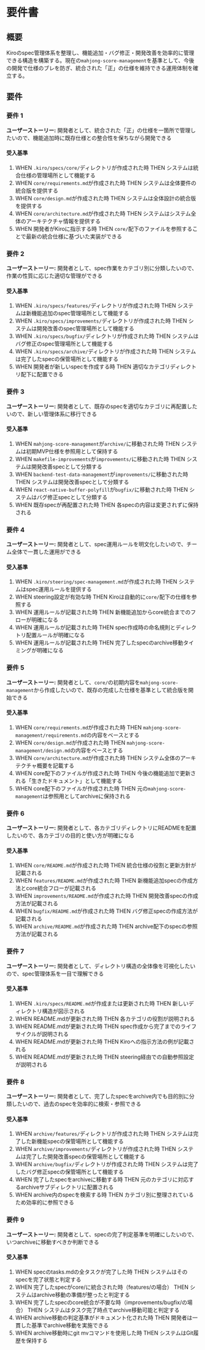 # 要件書

## 概要

Kiroのspec管理体系を整理し、機能追加・バグ修正・開発改善を効率的に管理できる構造を構築する。現在の`mahjong-score-management`を基準として、今後の開発で仕様のブレを防ぎ、統合された「正」の仕様を維持できる運用体制を確立する。

## 要件

### 要件 1

**ユーザーストーリー:** 開発者として、統合された「正」の仕様を一箇所で管理したいので、機能追加時に既存仕様との整合性を保ちながら開発できる

#### 受入基準

1. WHEN `.kiro/specs/core/`ディレクトリが作成された時 THEN システムは統合仕様の管理場所として機能する
2. WHEN `core/requirements.md`が作成された時 THEN システムは全体要件の統合版を提供する
3. WHEN `core/design.md`が作成された時 THEN システムは全体設計の統合版を提供する
4. WHEN `core/architecture.md`が作成された時 THEN システムはシステム全体のアーキテクチャ情報を提供する
5. WHEN 開発者がKiroに指示する時 THEN `core/`配下のファイルを参照することで最新の統合仕様に基づいた実装ができる

### 要件 2

**ユーザーストーリー:** 開発者として、spec作業をカテゴリ別に分類したいので、作業の性質に応じた適切な管理ができる

#### 受入基準

1. WHEN `.kiro/specs/features/`ディレクトリが作成された時 THEN システムは新機能追加のspec管理場所として機能する
2. WHEN `.kiro/specs/improvements/`ディレクトリが作成された時 THEN システムは開発改善のspec管理場所として機能する
3. WHEN `.kiro/specs/bugfix/`ディレクトリが作成された時 THEN システムはバグ修正のspec管理場所として機能する
4. WHEN `.kiro/specs/archive/`ディレクトリが作成された時 THEN システムは完了したspecの保管場所として機能する
5. WHEN 開発者が新しいspecを作成する時 THEN 適切なカテゴリディレクトリ配下に配置できる

### 要件 3

**ユーザーストーリー:** 開発者として、既存のspecを適切なカテゴリに再配置したいので、新しい管理体系に移行できる

#### 受入基準

1. WHEN `mahjong-score-management`が`archive/`に移動された時 THEN システムは初期MVP仕様を参照用として保持する
2. WHEN `makefile-improvements`が`improvements/`に移動された時 THEN システムは開発改善specとして分類する
3. WHEN `backend-test-data-management`が`improvements/`に移動された時 THEN システムは開発改善specとして分類する
4. WHEN `react-native-buffer-polyfill`が`bugfix/`に移動された時 THEN システムはバグ修正specとして分類する
5. WHEN 既存specが再配置された時 THEN 各specの内容は変更されずに保持される

### 要件 4

**ユーザーストーリー:** 開発者として、spec運用ルールを明文化したいので、チーム全体で一貫した運用ができる

#### 受入基準

1. WHEN `.kiro/steering/spec-management.md`が作成された時 THEN システムはspec運用ルールを提供する
2. WHEN steering設定が有効な時 THEN Kiroは自動的に`core/`配下の仕様を参照する
3. WHEN 運用ルールが記載された時 THEN 新機能追加からcore統合までのフローが明確になる
4. WHEN 運用ルールが記載された時 THEN spec作成時の命名規則とディレクトリ配置ルールが明確になる
5. WHEN 運用ルールが記載された時 THEN 完了したspecのarchive移動タイミングが明確になる

### 要件 5

**ユーザーストーリー:** 開発者として、`core/`の初期内容を`mahjong-score-management`から作成したいので、既存の完成した仕様を基準として統合版を開始できる

#### 受入基準

1. WHEN `core/requirements.md`が作成された時 THEN `mahjong-score-management/requirements.md`の内容をベースとする
2. WHEN `core/design.md`が作成された時 THEN `mahjong-score-management/design.md`の内容をベースとする
3. WHEN `core/architecture.md`が作成された時 THEN システム全体のアーキテクチャ概要を記載する
4. WHEN core配下のファイルが作成された時 THEN 今後の機能追加で更新される「生きたドキュメント」として機能する
5. WHEN core配下のファイルが作成された時 THEN 元の`mahjong-score-management`は参照用としてarchiveに保持される

### 要件 6

**ユーザーストーリー:** 開発者として、各カテゴリディレクトリにREADMEを配置したいので、各カテゴリの目的と使い方が明確になる

#### 受入基準

1. WHEN `core/README.md`が作成された時 THEN 統合仕様の役割と更新方針が記載される
2. WHEN `features/README.md`が作成された時 THEN 新機能追加specの作成方法とcore統合フローが記載される
3. WHEN `improvements/README.md`が作成された時 THEN 開発改善specの作成方法が記載される
4. WHEN `bugfix/README.md`が作成された時 THEN バグ修正specの作成方法が記載される
5. WHEN `archive/README.md`が作成された時 THEN archive配下のspecの参照方法が記載される

### 要件 7

**ユーザーストーリー:** 開発者として、ディレクトリ構造の全体像を可視化したいので、spec管理体系を一目で理解できる

#### 受入基準

1. WHEN `.kiro/specs/README.md`が作成または更新された時 THEN 新しいディレクトリ構造が図示される
2. WHEN README.mdが更新された時 THEN 各カテゴリの役割が説明される
3. WHEN README.mdが更新された時 THEN spec作成から完了までのライフサイクルが説明される
4. WHEN README.mdが更新された時 THEN Kiroへの指示方法の例が記載される
5. WHEN README.mdが更新された時 THEN steering経由での自動参照設定が説明される

### 要件 8

**ユーザーストーリー:** 開発者として、完了したspecをarchive内でも目的別に分類したいので、過去のspecを効率的に検索・参照できる

#### 受入基準

1. WHEN `archive/features/`ディレクトリが作成された時 THEN システムは完了した新機能specの保管場所として機能する
2. WHEN `archive/improvements/`ディレクトリが作成された時 THEN システムは完了した開発改善specの保管場所として機能する
3. WHEN `archive/bugfix/`ディレクトリが作成された時 THEN システムは完了したバグ修正specの保管場所として機能する
4. WHEN 完了したspecをarchiveに移動する時 THEN 元のカテゴリに対応するarchiveサブディレクトリに配置される
5. WHEN archive内のspecを検索する時 THEN カテゴリ別に整理されているため効率的に参照できる

### 要件 9

**ユーザーストーリー:** 開発者として、specの完了判定基準を明確にしたいので、いつarchiveに移動すべきか判断できる

#### 受入基準

1. WHEN specのtasks.mdの全タスクが完了した時 THEN システムはそのspecを完了状態と判定する
2. WHEN 完了したspecがcore/に統合された時（features/の場合） THEN システムはarchive移動の準備が整ったと判定する
3. WHEN 完了したspecのcore統合が不要な時（improvements/bugfix/の場合） THEN システムはタスク完了時点でarchive移動可能と判定する
4. WHEN archive移動の判定基準がドキュメント化された時 THEN 開発者は一貫した基準でarchive移動を実施できる
5. WHEN archive移動時にgit mvコマンドを使用した時 THEN システムはGit履歴を保持する
